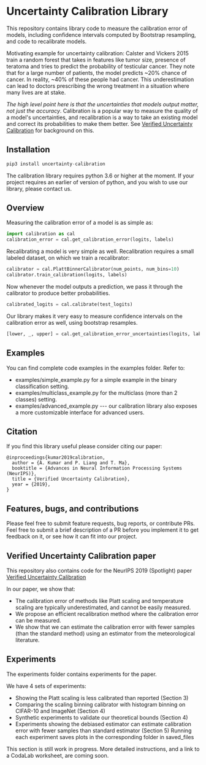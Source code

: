 # Uncertainty Calibration Library

This repository contains library code to measure the calibration error of models, including confidence intervals computed by Bootstrap resampling, and code to recalibrate models.

Motivating example for uncertainty calibration: Calster and Vickers 2015 train a random forest that takes in features like tumor size, presence of teratoma and tries to predict the probability of testicular cancer. They note that for a large number of patients, the model predicts ~20% chance of cancer. In reality, ~40% of these people had cancer. This underestimation can lead to doctors prescribing the wrong treatment in a situation where many lives are at stake.

*The high level point here is that the uncertainties that models output matter, not just the accuracy*. Calibration is a popular way to measure the quality of a model's uncertainties, and recalibration is a way to take an existing model and correct its probabilities to make them better. See [Verified Uncertainty Calibration](https://arxiv.org/abs/1909.10155) for background on this.

## Installation

```python
pip3 install uncertainty-calibration
```

The calibration library requires python 3.6 or higher at the moment.
If your project requires an earlier of version of python, and you wish to use our library, please contact us.

## Overview

Measuring the calibration error of a model is as simple as:

```python
import calibration as cal
calibration_error = cal.get_calibration_error(logits, labels)
```

Recalibrating a model is very simple as well. Recalibration requires a small labeled dataset, on which we train a recalibrator:

```python
calibrator = cal.PlattBinnerCalibrator(num_points, num_bins=10)
calibrator.train_calibration(logits, labels)
```

Now whenever the model outputs a prediction, we pass it through the calibrator to produce better probabilities.

```python
calibrated_logits = cal.calibrate(test_logits)
```

Our library makes it very easy to measure confidence intervals on the calibration error as well, using bootstrap resamples.

```python
[lower, _, upper] = cal.get_calibration_error_uncertainties(logits, labels)
```

## Examples

You can find complete code examples in the examples folder. Refer to:
- examples/simple_example.py for a simple example in the binary classification setting.
- examples/multiclass_example.py for the multiclass (more than 2 classes) setting.
- examples/advanced_example.py --- our calibration library also exposes a more customizable interface for advanced users.

## Citation

If you find this library useful please consider citing our paper:

    @inproceedings{kumar2019calibration,
      author = {A. Kumar and P. Liang and T. Ma},
      booktitle = {Advances in Neural Information Processing Systems (NeurIPS)},
      title = {Verified Uncertainty Calibration},
      year = {2019},
    }


## Features, bugs, and contributions

Please feel free to submit feature requests, bug reports, or contribute PRs.
Feel free to submit a brief description of a PR before you implement it to get feedback on it, or see how it can fit into our project.


## Verified Uncertainty Calibration paper

This repository also contains code for the NeurIPS 2019 (Spotlight) paper [Verified Uncertainty Calibration](https://arxiv.org/abs/1909.10155)

In our paper, we show that:
- The calibration error of methods like Platt scaling and temperature scaling are typically underestimated, and cannot be easily measured.
- We propose an efficient recalibration method where the calibration error can be measured.
- We show that we can estimate the calibration error with fewer samples (than the standard method) using an estimator from the meteorological literature.


## Experiments

The experiments folder contains experiments for the paper.

We have 4 sets of experiments:
- Showing the Platt scaling is less calibrated than reported (Section 3)
- Comparing the scaling binning calibrator with histogram binning on CIFAR-10 and ImageNet (Section 4)
- Synthetic experiments to validate our theoretical bounds (Section 4)
- Experiments showing the debiased estimator can estimate calibration error with fewer samples than standard estimator (Section 5)
Running each experiment saves plots in the corresponding folder in saved_files

This section is still work in progress. More detailed instructions, and a link to a CodaLab worksheet, are coming soon.
